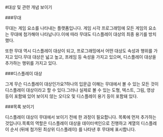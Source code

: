 #대상 및 관련 개념 보이기

###무대

무대는 게임 요소를 나타내는 플랫폼입니다. 게임 시각 프로그래밍에 모든 게임의 요소는 무대에 첨가해야 나타납니다.이에 따라 무대도 디스플레이 대상의 최종 용기를 방치했다.

또한 무대 역시 디스플레이 대상이 되고, 프로그래밍에서 어떤 대상도 속성과 행위를 가지고 있다.무대 대상은 넓고 높고, 프레임 등 속성을 가지고 있으며, 디스플레이 대상을 추가하는 행위를 가지고 있다.



###디스플레이 대상

그게 무슨 디스플레이 대상인가요?하나의 입문급 이해는 무대에서 볼 수 있는 모든 것이 디스플레이 대상이라고 할 수 있다.그러나 실제로 볼 수 있는 도형, 텍스트, 그림, 영상 등이 포함돼 있어 보이지 않는 오디오 및 디스플레이 용기 등이 포함돼 있다.



###목록 보이기

디스플레이 대상이 무대에서 보이기 전에 한 과정이 필요합니다. 목록에 먼저 추가하는 것입니다.목록의 역할은 디스플레이 대상을 데이터색인으로 진행하고 계열의 디스플레이 순서 (뒤에 첨가된 최상위 디스플레이) 를 나타낸 후 무대에 표시합니다.